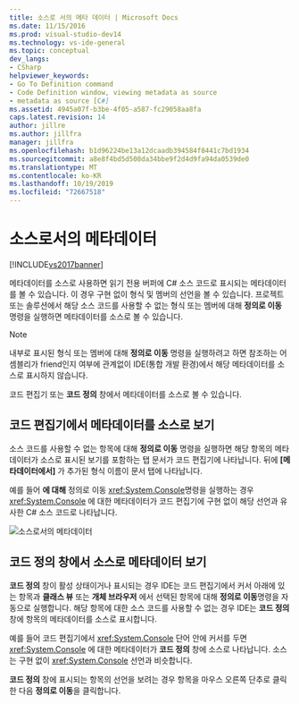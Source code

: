```yaml
---
title: 소스로 서의 메타 데이터 | Microsoft Docs
ms.date: 11/15/2016
ms.prod: visual-studio-dev14
ms.technology: vs-ide-general
ms.topic: conceptual
dev_langs:
- CSharp
helpviewer_keywords:
- Go To Definition command
- Code Definition window, viewing metadata as source
- metadata as source [C#]
ms.assetid: 4945a07f-b3be-4f05-a587-fc29058aa8fa
caps.latest.revision: 14
author: jillre
ms.author: jillfra
manager: jillfra
ms.openlocfilehash: b1d96224be13a12dcaadb394584f8441c7bd1934
ms.sourcegitcommit: a8e8f4bd5d508da34bbe9f2d4d9fa94da0539de0
ms.translationtype: MT
ms.contentlocale: ko-KR
ms.lasthandoff: 10/19/2019
ms.locfileid: "72667518"
---
```

# <a name="metadata-as-source"></a>소스로서의 메타데이터
[!INCLUDE[vs2017banner](../includes/vs2017banner.md)]

메타데이터를 소스로 사용하면 읽기 전용 버퍼에 C# 소스 코드로 표시되는 메타데이터를 볼 수 있습니다. 이 경우 구현 없이 형식 및 멤버의 선언을 볼 수 있습니다. 프로젝트 또는 솔루션에서 해당 소스 코드를 사용할 수 없는 형식 또는 멤버에 대해 **정의로 이동** 명령을 실행하면 메타데이터를 소스로 볼 수 있습니다.

> [!NOTE]
> 내부로 표시된 형식 또는 멤버에 대해 **정의로 이동** 명령을 실행하려고 하면 참조하는 어셈블리가 friend인지 여부에 관계없이 IDE(통합 개발 환경)에서 해당 메타데이터를 소스로 표시하지 않습니다.

 코드 편집기 또는 **코드 정의** 창에서 메타데이터를 소스로 볼 수 있습니다.

## <a name="viewing-metadata-as-source-in-the-code-editor"></a>코드 편집기에서 메타데이터를 소스로 보기
 소스 코드를 사용할 수 없는 항목에 대해 **정의로 이동** 명령을 실행하면 해당 항목의 메타데이터가 소스로 표시된 보기를 포함하는 탭 문서가 코드 편집기에 나타납니다. 뒤에 **[메타데이터에서]** 가 추가된 형식 이름이 문서 탭에 나타납니다.

 예를 들어 **에 대해** 정의로 이동 <xref:System.Console>명령을 실행하는 경우 <xref:System.Console> 에 대한 메타데이터가 코드 편집기에 구현 없이 해당 선언과 유사한 C# 소스 코드로 나타납니다.

 ![소스로서의 메타데이터](../csharp-ide/media/metadatasource.png "MetadataSource")

## <a name="viewing-metadata-as-source-in-the-code-definition-window"></a>코드 정의 창에서 소스로 메타데이터 보기
 **코드 정의** 창이 활성 상태이거나 표시되는 경우 IDE는 코드 편집기에서 커서 아래에 있는 항목과 **클래스 뷰** 또는 **개체 브라우저** 에서 선택된 항목에 대해 **정의로 이동**명령을 자동으로 실행합니다. 해당 항목에 대한 소스 코드를 사용할 수 없는 경우 IDE는 **코드 정의** 창에 항목의 메타데이터를 소스로 표시합니다.

 예를 들어 코드 편집기에서 <xref:System.Console> 단어 안에 커서를 두면 <xref:System.Console> 에 대한 메타데이터가 **코드 정의** 창에 소스로 나타납니다. 소스는 구현 없이 <xref:System.Console> 선언과 비슷합니다.

 **코드 정의** 창에 표시되는 항목의 선언을 보려는 경우 항목을 마우스 오른쪽 단추로 클릭한 다음 **정의로 이동**을 클릭합니다.